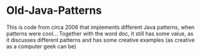 # Old-Java-Patterns
This is code from circa 2006 that implements different Java patterns, when patterns were cool...
Together with the word doc, it still has some value, as it discusses different patterns and has some creative examples (as creative as a computer geek can be)

